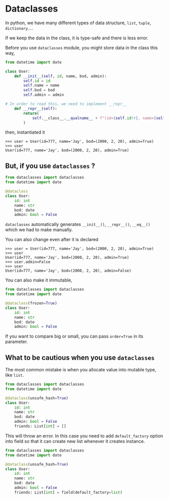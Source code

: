 # Dataclasses

In python, we have many different types of data structure, `list`, `tuple`, `dictionary`....

If we keep the data in the class, it is type-safe and there is less error.

Before you use `dataclasses` module, you might store data in the class this way,
```python
from datetime import date

class User:
    def __init__(self, id, name, bod, admin):
        self.id = id
        self.name = name
        self.bod = bod
        self.admin = admin

# In order to read this, we need to implement __repr__
    def __repr__(self):
        return(
            self.__class__.__qualname__ + f"(id={self.id!r}, name={self.name!r}, birthday={self.bod!r}, admin={self.admin!r})
        )
```
then, instantiated it
```
>>> user = User(id=777, name='Jay', bod=(2000, 2, 20), admin=True)
>>> user
User(id=777, name='Jay', bod=(2000, 2, 20), admin=True)
```

## But, if you use `dataclasses` ?

```python
from dataclasses import dataclasses
from datetime import date

@dataclass
class User:
    id: int
    name: str
    bod: date
    admin: bool = False
```

`dataclasses` automatically generates `__init__()`, `__repr__()`, `__eq__()` which we had to make manually.

You can also change even after it is declared
```shell
>>> user = User(id=777, name='Jay', bod=(2000, 2, 20), admin=True)
>>> user
User(id=777, name='Jay', bod=(2000, 2, 20), admin=True)
>>> user.admin=False
>>> user
User(id=777, name='Jay', bod=(2000, 2, 20), admin=False)
```
You can also make it immutable,
```python
from dataclasses import dataclasses
from datetime import date

@dataclass(frozen=True)
class User:
    id: int
    name: str
    bod: date
    admin: bool = False
```
If you want to compare big or small, you can pass `order=True` in its parameter.

## What to be cautious when you use `dataclasses`
The most common mistake is when you allocate value into mutable type, like `list`.


```python
from dataclasses import dataclasses
from datetime import date

@dataclass(unsafe_hash=True)
class User:
    id: int
    name: str
    bod: date
    admin: bool = False
    friends: List[int] = []
```
This will throw an error.
In this case you need to add `default_factory` option into field so that it can create new list whenever it creates instance.


```python
from dataclasses import dataclasses
from datetime import date

@dataclass(unsafe_hash=True)
class User:
    id: int
    name: str
    bod: date
    admin: bool = False
    friends: List[int] = field(default_factory=list)
```
